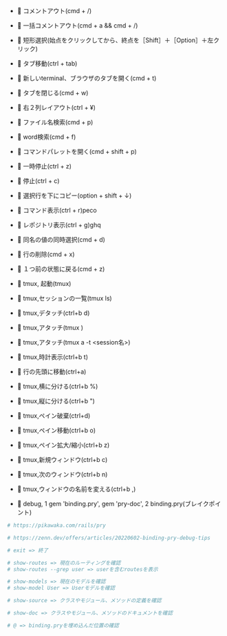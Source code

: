 - :wrench: コメントアウト(cmd + /)
- :wrench: 一括コメントアウト(cmd + a && cmd + /)
- :wrench: 短形選択(始点をクリックしてから、終点を［Shift］＋［Option］＋左クリック)
- :wrench: タブ移動(ctrl + tab)
- :wrench: 新しいterminal、ブラウザのタブを開く(cmd + t)
- :wrench: タブを閉じる(cmd + w)
- :wrench: 右２列レイアウト(ctrl + ¥)
- :wrench: ファイル名検索(cmd + p)
- :wrench: word検索(cmd + f)
- :wrench: コマンドパレットを開く(cmd + shift + p)
- :wrench: 一時停止(ctrl + z)
- :wrench: 停止(ctrl + c)
- :wrench: 選択行を下にコピー(option + shift + ↓)
- :wrench: コマンド表示(ctrl + r)peco
- :wrench: レポジトリ表示(ctrl + g)ghq
- :wrench: 同名の値の同時選択(cmd + d)
- :wrench: 行の削除(cmd + x)
- :wrench: １つ前の状態に戻る(cmd + z)
- :wrench: tmux, 起動(tmux)
- :wrench: tmux,セッションの一覧(tmux ls)
- :wrench: tmux,デタッチ(ctrl+b d)
- :wrench: tmux,アタッチ(tmux )
- :wrench: tmux,アタッチ(tmux a -t \<session名>)
- :wrench: tmux,時計表示(ctrl+b t)
- :wrench: 行の先頭に移動(ctrl+a)
- :wrench: tmux,横に分ける(ctrl+b %)
- :wrench: tmux,縦に分ける(ctrl+b ")
- :wrench: tmux,ペイン破棄(ctrl+d)
- :wrench: tmux,ペイン移動(ctrl+b o)
- :wrench: tmux,ペイン拡大/縮小(ctrl+b z)
- :wrench: tmux,新規ウィンドウ(ctrl+b c)
- :wrench: tmux,次のウィンドウ(ctrl+b n)
- :wrench: tmux,ウィンドウの名前を変える(ctrl+b ,)


- :wrench: debug, 1 gem 'binding.pry', gem 'pry-doc', 2 binding.pry(ブレイクポイント)
```ruby
# https://pikawaka.com/rails/pry

# https://zenn.dev/offers/articles/20220602-binding-pry-debug-tips

# exit => 終了

# show-routes => 現在のルーティングを確認
# show-routes --grep user => userを含むroutesを表示

# show-models => 現在のモデルを確認
# show-model User => Userモデルを確認

# show-source => クラスやモジュール、メソッドの定義を確認

# show-doc => クラスやモジュール、メソッドのドキュメントを確認

# @ => binding.pryを埋め込んだ位置の確認

```
